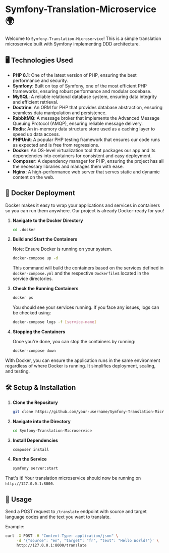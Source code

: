 # Symfony-Translation-Microservice 🌍

Welcome to `Symfony-Translation-Microservice`! This is a simple translation microservice built with Symfony implementing DDD architecture.

## 🖥️ Technologies Used

- **PHP 8.1**: One of the latest version of PHP, ensuring the best performance and security.
- **Symfony**: Built on top of Symfony, one of the most efficient PHP frameworks, ensuring robust performance and modular codebase.
- **MySQL**: A reliable relational database system, ensuring data integrity and efficient retrieval.
- **Doctrine**: An ORM for PHP that provides database abstraction, ensuring seamless data manipulation and persistence.
- **RabbitMQ**: A message broker that implements the Advanced Message Queuing Protocol (AMQP), ensuring reliable message delivery.
- **Redis**: An in-memory data structure store used as a caching layer to speed up data access.
- **PHPUnit**: A popular PHP testing framework that ensures our code runs as expected and is free from regressions.
- **Docker**: An OS-level virtualization tool that packages our app and its dependencies into containers for consistent and easy deployment.
- **Composer**: A dependency manager for PHP, ensuring the project has all the necessary libraries and manages them with ease.
- **Nginx**: A high-performance web server that serves static and dynamic content on the web.

## 🐳 Docker Deployment

Docker makes it easy to wrap your applications and services in containers so you can run them anywhere. Our project is already Docker-ready for you!

1. **Navigate to the Docker Directory**

    ```bash
    cd .docker
    ```

2. **Build and Start the Containers**

   Note: Ensure Docker is running on your system.

    ```bash
    docker-compose up -d
    ```

   This command will build the containers based on the services defined in `docker-compose.yml` and the respective `Dockerfile`s located in the service directories.

3. **Check the Running Containers**

    ```bash
    docker ps
    ```

   You should see your services running. If you face any issues, logs can be checked using:

    ```bash
    docker-compose logs -f [service-name]
    ```

4. **Stopping the Containers**

   Once you're done, you can stop the containers by running:

    ```bash
    docker-compose down
    ```

With Docker, you can ensure the application runs in the same environment regardless of where Docker is running. It simplifies deployment, scaling, and testing.



## 🛠 Setup & Installation

1. **Clone the Repository**
    ```bash
    git clone https://github.com/your-username/Symfony-Translation-Microservice.git
    ```

2. **Navigate into the Directory**
    ```bash
    cd Symfony-Translation-Microservice
    ```

3. **Install Dependencies**
    ```bash
    composer install
    ```

4. **Run the Service**
    ```bash
    symfony server:start
    ```

That's it! Your translation microservice should now be running on `http://127.0.0.1:8000`.

## 📝 Usage

Send a POST request to `/translate` endpoint with source and target language codes and the text you want to translate.

Example:
```bash
curl -X POST -H "Content-Type: application/json" \
     -d '{"source": "en", "target": "fr", "text": "Hello World!"}' \
     http://127.0.0.1:8000/translate
